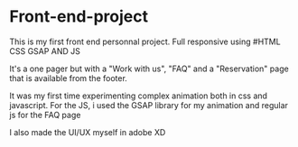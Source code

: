 # Front-end-project
This is my first front end personnal project. Full responsive using #HTML CSS GSAP AND JS

 It's a one pager but with a "Work with us", "FAQ" and a "Reservation" page that is available from the footer.

 It was my first time experimenting complex animation both in css and javascript.
  For the JS, i used the GSAP library for my animation and regular js for the FAQ page
  
I also made the UI/UX myself in adobe XD
